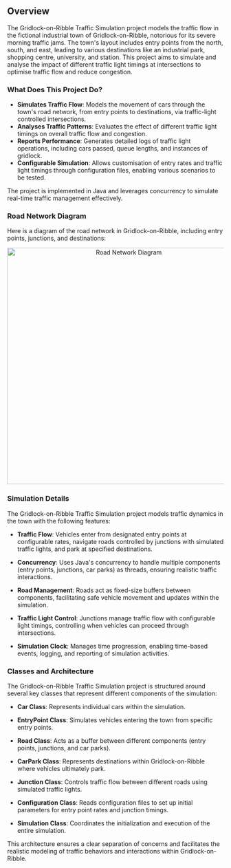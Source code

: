 ## Overview
The Gridlock-on-Ribble Traffic Simulation project models the traffic flow in the fictional industrial town of Gridlock-on-Ribble, notorious for its severe morning traffic jams. The town's layout includes entry points from the north, south, and east, leading to various destinations like an industrial park, shopping centre, university, and station. This project aims to simulate and analyse the impact of different traffic light timings at intersections to optimise traffic flow and reduce congestion.

### What Does This Project Do?

- **Simulates Traffic Flow**: Models the movement of cars through the town's road network, from entry points to destinations, via traffic-light controlled intersections.
- **Analyses Traffic Patterns**: Evaluates the effect of different traffic light timings on overall traffic flow and congestion.
- **Reports Performance**: Generates detailed logs of traffic light operations, including cars passed, queue lengths, and instances of gridlock.
- **Configurable Simulation**: Allows customisation of entry rates and traffic light timings through configuration files, enabling various scenarios to be tested.

The project is implemented in Java and leverages concurrency to simulate real-time traffic management effectively.

### Road Network Diagram

Here is a diagram of the road network in Gridlock-on-Ribble, including entry points, junctions, and destinations:
<div align="center">
  <img width="550" alt="Road Network Diagram" src="https://github.com/AdnanAliMumtaz/Traffic-Flow-Optimiser/assets/81415901/8fc67974-2f7f-4dad-a649-28e4836b0a33">
</div>

### Simulation Details

The Gridlock-on-Ribble Traffic Simulation project models traffic dynamics in the town with the following features:

- **Traffic Flow**: Vehicles enter from designated entry points at configurable rates, navigate roads controlled by junctions with simulated traffic lights, and park at specified destinations.
  
- **Concurrency**: Uses Java's concurrency to handle multiple components (entry points, junctions, car parks) as threads, ensuring realistic traffic interactions.
  
- **Road Management**: Roads act as fixed-size buffers between components, facilitating safe vehicle movement and updates within the simulation.
  
- **Traffic Light Control**: Junctions manage traffic flow with configurable light timings, controlling when vehicles can proceed through intersections.
  
- **Simulation Clock**: Manages time progression, enabling time-based events, logging, and reporting of simulation activities.

### Classes and Architecture

The Gridlock-on-Ribble Traffic Simulation project is structured around several key classes that represent different components of the simulation:

- **Car Class**: Represents individual cars within the simulation.
  
- **EntryPoint Class**: Simulates vehicles entering the town from specific entry points.
  
- **Road Class**: Acts as a buffer between different components (entry points, junctions, and car parks).
  
- **CarPark Class**: Represents destinations within Gridlock-on-Ribble where vehicles ultimately park.
  
- **Junction Class**: Controls traffic flow between different roads using simulated traffic lights.
  
- **Configuration Class**: Reads configuration files to set up initial parameters for entry point rates and junction timings.
  
- **Simulation Class**: Coordinates the initialization and execution of the entire simulation.

This architecture ensures a clear separation of concerns and facilitates the realistic modeling of traffic behaviors and interactions within Gridlock-on-Ribble.
